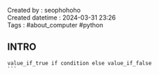 Created by : seophohoho  
Created datetime : 2024-03-31 23:26  
Tags : #about_computer #python 
## INTRO
`````python3
value_if_true if condition else value_if_false
```
